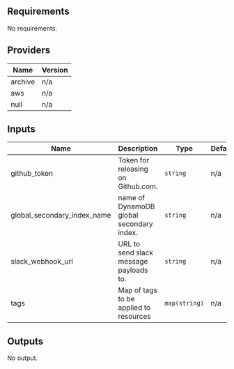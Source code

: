 ## Requirements

No requirements.

## Providers

| Name | Version |
|------|---------|
| archive | n/a |
| aws | n/a |
| null | n/a |

## Inputs

| Name | Description | Type | Default | Required |
|------|-------------|------|---------|:--------:|
| github\_token | Token for releasing on Github.com. | `string` | n/a | yes |
| global\_secondary\_index\_name | name of DynamoDB global secondary index. | `string` | n/a | yes |
| slack\_webhook\_url | URL to send slack message payloads to. | `string` | n/a | yes |
| tags | Map of tags to be applied to resources | `map(string)` | n/a | yes |

## Outputs

No output.

